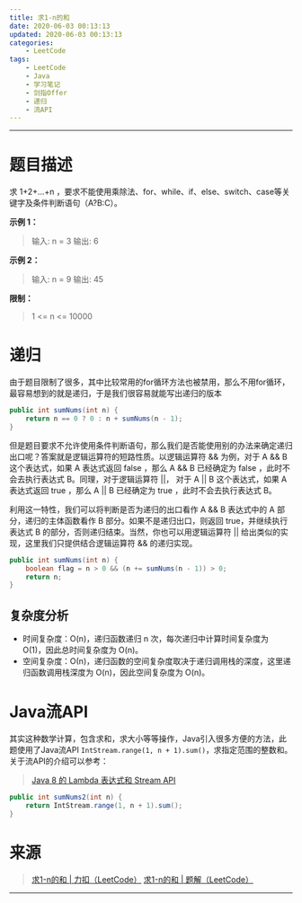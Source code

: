 ```yaml
---
title: 求1-n的和
date: 2020-06-03 00:13:13
updated: 2020-06-03 00:13:13
categories:
    - LeetCode
tags:
    - LeetCode
    - Java
    - 学习笔记
    - 剑指Offer
    - 递归
    - 流API
---
```

---

# 题目描述

求 1+2+...+n ，要求不能使用乘除法、for、while、if、else、switch、case等关键字及条件判断语句（A?B:C）。

**示例 1：**
> 输入: n = 3
> 输出: 6

**示例 2：**
> 输入: n = 9
> 输出: 45

**限制：**
> 1 <= n <= 10000

<!-- more -->

# 递归

由于题目限制了很多，其中比较常用的for循环方法也被禁用，那么不用for循环，最容易想到的就是递归，于是我们很容易就能写出递归的版本

```java
public int sumNums(int n) {
    return n == 0 ? 0 : n + sumNums(n - 1);
}
```

但是题目要求不允许使用条件判断语句，那么我们是否能使用别的办法来确定递归出口呢？答案就是逻辑运算符的短路性质。以逻辑运算符 && 为例，对于 A && B 这个表达式，如果 A 表达式返回 false ，那么 A && B 已经确定为 false ，此时不会去执行表达式 B。同理，对于逻辑运算符 ||， 对于 A || B 这个表达式，如果 A 表达式返回 true ，那么 A || B 已经确定为 true ，此时不会去执行表达式 B。

利用这一特性，我们可以将判断是否为递归的出口看作 A && B 表达式中的 A 部分，递归的主体函数看作 B 部分。如果不是递归出口，则返回 true，并继续执行表达式 B 的部分，否则递归结束。当然，你也可以用逻辑运算符 || 给出类似的实现，这里我们只提供结合逻辑运算符 && 的递归实现。

```java
public int sumNums(int n) {
    boolean flag = n > 0 && (n += sumNums(n - 1)) > 0;
    return n;
}
```

## 复杂度分析

* 时间复杂度：O(n)，递归函数递归 n 次，每次递归中计算时间复杂度为 O(1)，因此总时间复杂度为 O(n)。
* 空间复杂度：Ο(n)，递归函数的空间复杂度取决于递归调用栈的深度，这里递归函数调用栈深度为 O(n)，因此空间复杂度为 O(n)。

# Java流API

其实这种数学计算，包含求和，求大小等等操作，Java引入很多方便的方法，此题使用了Java流API `IntStream.range(1, n + 1).sum()`，求指定范围的整数和。关于流API的介绍可以参考：
> [Java 8 的 Lambda 表达式和 Stream API][3]

```java
public int sumNums2(int n) {
    return IntStream.range(1, n + 1).sum();
}
```

# 来源

> [求1-n的和 | 力扣（LeetCode）][1]
> [求1-n的和 | 题解（LeetCode）][2]

---

[1]: https://leetcode-cn.com/problems/qiu-12n-lcof/ "求1-n的和 | 力扣（LeetCode）"
[2]: https://leetcode-cn.com/problems/qiu-12n-lcof/solution/qiu-12n-by-leetcode-solution/ "求1-n的和 | 题解（LeetCode）"
[3]: /blog/2019/03/18/lambda/ "Java 8 的 Lambda 表达式和 Stream API"
